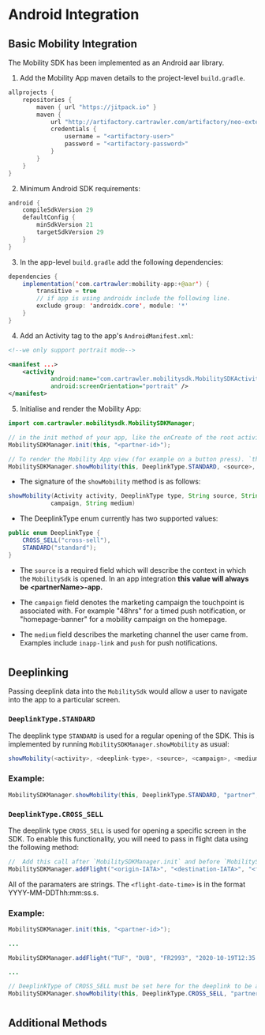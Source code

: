 # Android Integration

## Basic Mobility Integration

The Mobility SDK has been implemented as an Android aar library.

1. Add the Mobility App maven details to the project-level `build.gradle`.

```java
allprojects {
    repositories {
        maven { url "https://jitpack.io" }
        maven {
            url "http://artifactory.cartrawler.com/artifactory/neo-external"
            credentials {
                username = "<artifactory-user>"
                password = "<artifactory-password>"
            }
        }
    }
}
```

2. Minimum Android SDK requirements:

```java
android {
    compileSdkVersion 29
    defaultConfig {
        minSdkVersion 21
        targetSdkVersion 29
    }
}
```

3. In the app-level `build.gradle` add the following dependencies:

```java
dependencies {
    implementation('com.cartrawler:mobility-app:+@aar') {
        transitive = true
        // if app is using androidx include the following line.
        exclude group: 'androidx.core', module: '*'
    }
}
```

4. Add an Activity tag to the app's `AndroidManifest.xml`:

```xml
<!--we only support portrait mode-->

<manifest ...>
    <activity
            android:name="com.cartrawler.mobilitysdk.MobilitySDKActivity"
            android:screenOrientation="portrait" />
</manifest>
```

5. Initialise and render the Mobility App:

```java
import com.cartrawler.mobilitysdk.MobilitySDKManager;

// in the init method of your app, like the onCreate of the root activity. `this` should be an Android Activity. `init` should only be called once.
MobilitySDKManager.init(this, "<partner-id>");

// To render the Mobility App view (for example on a button press). `this` should be an Android Activity.
MobilitySDKManager.showMobility(this, DeeplinkType.STANDARD, <source>, <campaign>, <medium>);
```

- The signature of the `showMobility` method is as follows:

```java
showMobility(Activity activity, DeeplinkType type, String source, String
            campaign, String medium)
```

- The DeeplinkType enum currently has two supported values:

```java
public enum DeeplinkType {
    CROSS_SELL("cross-sell"),
    STANDARD("standard");
}
```

- The `source` is a required field which will describe the context in which the `MobilitySdk` is opened.
  In an app integration **this value will always be \<partnerName\>-app.**

- The `campaign` field denotes the marketing campaign the touchpoint is associated with. For example "48hrs" for a timed push notification, or "homepage-banner" for a mobility campaign on the homepage.

- The `medium` field describes the marketing channel the user came from. Examples include `inapp-link` and `push` for push notifications.

#

## Deeplinking

Passing deeplink data into the `MobilitySdk` would allow a user to navigate into the app to a particular screen.

### `DeeplinkType.STANDARD`

The deeplink type `STANDARD` is used for a regular opening of the SDK. This is implemented by running `MobilitySDKManager.showMobility` as usual:

```java
showMobility(<activity>, <deeplink-type>, <source>, <campaign>, <medium>)
```

### Example:

```java
MobilitySDKManager.showMobility(this, DeeplinkType.STANDARD, "partner", "standard","menu");
```

### `DeeplinkType.CROSS_SELL`

The deeplink type `CROSS_SELL` is used for opening a specific screen in the SDK. To enable this functionality, you will need to pass in flight data using the following method:

```java
//  Add this call after `MobilitySDKManager.init` and before `MobilitySDKManager.showMobility`
MobilitySDKManager.addFlight("<origin-IATA>", "<destination-IATA>", "<flight-number>", "<flight-date-time>");
```

All of the paramaters are strings. The `<flight-date-time>` is in the format YYYY-MM-DDThh:mm:ss.s.

### Example:

```java
MobilitySDKManager.init(this, "<partner-id>");

...

MobilitySDKManager.addFlight("TUF", "DUB", "FR2993", "2020-10-19T12:35:00.000");

...

// DeeplinkType of CROSS_SELL must be set here for the deeplink to be actioned
MobilitySDKManager.showMobility(this, DeeplinkType.CROSS_SELL, "partner", "standard","menu");
```

#

## Additional Methods
